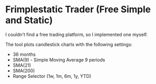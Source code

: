 # Frimplestatic Trader (Free Simple and Static)

I couldn't find a free trading platform, so I implemented one myself.

The tool plots candlestick charts with the following settings:

- 36 months
- SMA(9) - Simple Moving Average 9 periods
- SMA(21)
- SMA(200)
- Range Selector (1w, 1m, 6m, 1y, YTD)
